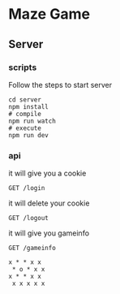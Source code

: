 # Maze Game
## Server
### scripts
Follow the steps to start server
```shell
cd server
npm install
# compile 
npm run watch
# execute
npm run dev
```

### api
it will give you a cookie
```
GET /login
```

it will delete your cookie
```
GET /logout
```

it will give you gameinfo
```
GET /gameinfo
```

```
x * * x x
 * o * x x
x * * x x
 x x x x x
```
